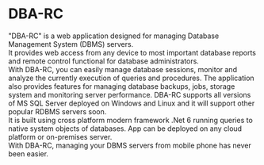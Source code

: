 # DBA-RC
"DBA-RC" is a web application designed for managing Database Management System (DBMS) servers.  
  It provides web access from any device to most important database reports and remote control functional for database administrators.  
  With DBA-RC, you can easily manage database sessions, monitor and analyze the currently execution of queries and procedures. The application also provides features for managing database backups, jobs, storage system and monitoring server performance. DBA-RC supports all versions of MS SQL Server deployed on Windows and Linux and it will support other popular RDBMS servers soon.  
  It is built using cross platform modern framework .Net 6 running queries to native system objects of databases. App can be deployed on any cloud platform or on-premises server.   
  With DBA-RC, managing your DBMS servers from mobile phone has never been easier.
 

